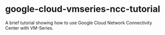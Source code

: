 # google-cloud-vmseries-ncc-tutorial
A brief tutorial showing how to use Google Cloud Network Connectivity Center with VM-Series.
